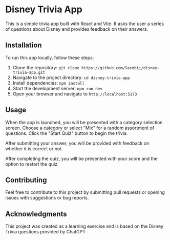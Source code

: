 # Disney Trivia App

This is a simple trivia app built with React and Vite. It asks the user a series of questions about Disney and provides feedback on their answers.

## Installation

To run this app locally, follow these steps:

1. Clone the repository: `git clone https://github.com/Sarobii/disney-trivia-app.git`
2. Navigate to the project directory: `cd disney-trivia-app`
3. Install dependencies: `npm install`
4. Start the development server: `npm run dev`
5. Open your browser and navigate to `http://localhost:5173`

## Usage

When the app is launched, you will be presented with a category selection screen. Choose a category or select "Mix" for a random assortment of questions. Click the "Start Quiz" button to begin the trivia.

After submitting your answer, you will be provided with feedback on whether it is correct or not.

After completing the quiz, you will be presented with your score and the option to restart the quiz.

## Contributing

Feel free to contribute to this project by submitting pull requests or opening issues with suggestions or bug reports.

## Acknowledgments

This project was created as a learning exercise and is based on the Disney Trivia questions provided by ChatGPT
